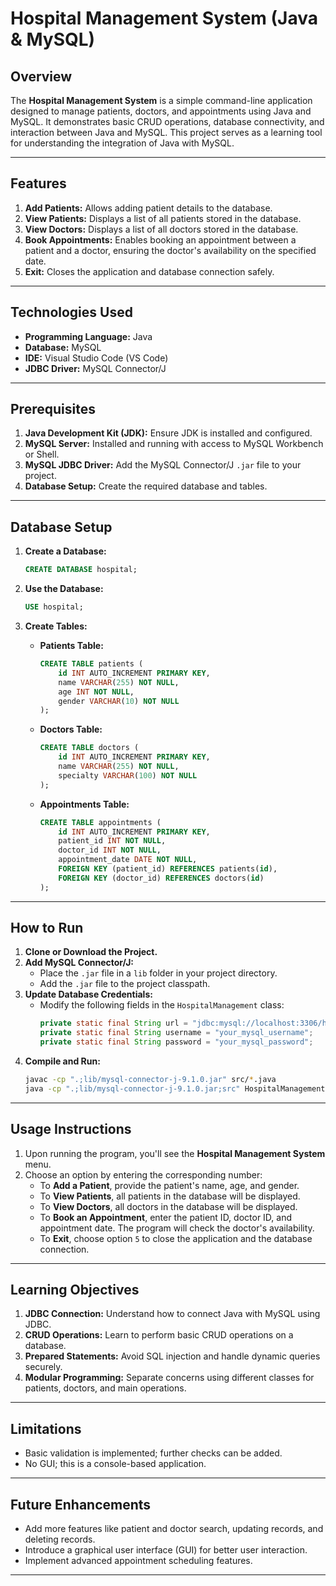 # Hospital Management System (Java & MySQL)

## Overview

The **Hospital Management System** is a simple command-line application designed to manage patients, doctors, and appointments using Java and MySQL. It demonstrates basic CRUD operations, database connectivity, and interaction between Java and MySQL. This project serves as a learning tool for understanding the integration of Java with MySQL.

---

## Features

1. **Add Patients:** Allows adding patient details to the database.
2. **View Patients:** Displays a list of all patients stored in the database.
3. **View Doctors:** Displays a list of all doctors stored in the database.
4. **Book Appointments:** Enables booking an appointment between a patient and a doctor, ensuring the doctor's availability on the specified date.
5. **Exit:** Closes the application and database connection safely.

---

## Technologies Used

- **Programming Language:** Java
- **Database:** MySQL
- **IDE:** Visual Studio Code (VS Code)
- **JDBC Driver:** MySQL Connector/J

---

## Prerequisites

1. **Java Development Kit (JDK):** Ensure JDK is installed and configured.
2. **MySQL Server:** Installed and running with access to MySQL Workbench or Shell.
3. **MySQL JDBC Driver:** Add the MySQL Connector/J `.jar` file to your project.
4. **Database Setup:** Create the required database and tables.

---

## Database Setup

1. **Create a Database:**
   ```sql
   CREATE DATABASE hospital;
   ```
2. **Use the Database:**
   ```sql
   USE hospital;
   ```
3. **Create Tables:**

   - **Patients Table:**
     ```sql
     CREATE TABLE patients (
         id INT AUTO_INCREMENT PRIMARY KEY,
         name VARCHAR(255) NOT NULL,
         age INT NOT NULL,
         gender VARCHAR(10) NOT NULL
     );
     ```
   - **Doctors Table:**
     ```sql
     CREATE TABLE doctors (
         id INT AUTO_INCREMENT PRIMARY KEY,
         name VARCHAR(255) NOT NULL,
         specialty VARCHAR(100) NOT NULL
     );
     ```
   - **Appointments Table:**
     ```sql
     CREATE TABLE appointments (
         id INT AUTO_INCREMENT PRIMARY KEY,
         patient_id INT NOT NULL,
         doctor_id INT NOT NULL,
         appointment_date DATE NOT NULL,
         FOREIGN KEY (patient_id) REFERENCES patients(id),
         FOREIGN KEY (doctor_id) REFERENCES doctors(id)
     );
     ```

---

## How to Run

1. **Clone or Download the Project.**
2. **Add MySQL Connector/J:**
   - Place the `.jar` file in a `lib` folder in your project directory.
   - Add the `.jar` file to the project classpath.
3. **Update Database Credentials:**
   - Modify the following fields in the `HospitalManagement` class:
     ```java
     private static final String url = "jdbc:mysql://localhost:3306/hospital";
     private static final String username = "your_mysql_username";
     private static final String password = "your_mysql_password";
     ```
4. **Compile and Run:**
   ```bash
   javac -cp ".;lib/mysql-connector-j-9.1.0.jar" src/*.java
   java -cp ".;lib/mysql-connector-j-9.1.0.jar;src" HospitalManagement
   ```

---

## Usage Instructions

1. Upon running the program, you'll see the **Hospital Management System** menu.
2. Choose an option by entering the corresponding number:
   - To **Add a Patient**, provide the patient's name, age, and gender.
   - To **View Patients**, all patients in the database will be displayed.
   - To **View Doctors**, all doctors in the database will be displayed.
   - To **Book an Appointment**, enter the patient ID, doctor ID, and appointment date. The program will check the doctor's availability.
   - To **Exit**, choose option `5` to close the application and the database connection.

---

## Learning Objectives

1. **JDBC Connection:** Understand how to connect Java with MySQL using JDBC.
2. **CRUD Operations:** Learn to perform basic CRUD operations on a database.
3. **Prepared Statements:** Avoid SQL injection and handle dynamic queries securely.
4. **Modular Programming:** Separate concerns using different classes for patients, doctors, and main operations.

---

## Limitations

- Basic validation is implemented; further checks can be added.
- No GUI; this is a console-based application.

---

## Future Enhancements

- Add more features like patient and doctor search, updating records, and deleting records.
- Introduce a graphical user interface (GUI) for better user interaction.
- Implement advanced appointment scheduling features.

---
